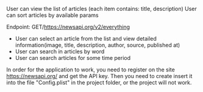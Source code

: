 User can view the list of articles (each item contains: title, description)
User can sort articles by available params 

Endpoint: GET/https://newsapi.org/v2/everything

- User can select an article from the list and view detailed information(image, title, description, author, source,
  published at)
- User can search in articles by word
- User can search articles for some time period

In order for the application to work, you need to register on the site https://newsapi.org/ and get the API key.
Then you need to create insert it into the file "Config.plist" in the project folder, or the project will not work.



